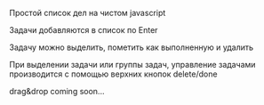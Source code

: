 Простой список дел на чистом javascript

Задачи добавляются в список по Enter

Задачу можно выделить, пометить как выполненную и удалить

При выделении задачи или группы задач, управление задачами производится с помощью верхних кнопок delete/done

drag&drop coming soon...
